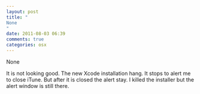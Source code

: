 ```yaml
---
layout: post
title: "
None
"
date: 2011-08-03 06:39
comments: true
categories: osx
---
```


None


It is not looking good. The new Xcode installation hang. It stops to alert me to close iTune. But after it is closed the alert stay. I killed the installer but the alert window is still there.

